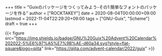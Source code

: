 +++
title = "Guixのパッケージをつくってみよう-その1:簡単なフォントのパッケージを作る"
author = ["ROCKTAKEY"]
date = 2020-08-04T00:00:00+09:00
lastmod = 2022-11-04T22:29:20+09:00
tags = ["GNU-Guix", "Scheme"]
draft = true
+++

{{< figure src="https://img.shields.io/badge/GNU%20Guix%20Advent%20Calendar%202022-5%E6%97%A5%E7%9B%AE-d60a34.svg?style=flat-square&logo=qiita" link="https://qiita.com/advent-calendar/2022/guix" >}}

